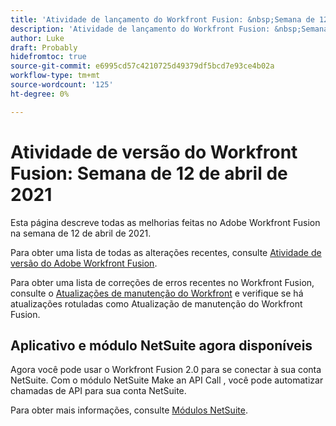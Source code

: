```yaml
---
title: 'Atividade de lançamento do Workfront Fusion: &nbsp;Semana de 12 de abril de 2021'
description: 'Atividade de lançamento do Workfront Fusion: &nbsp;Semana de 12 de abril de 2021'
author: Luke
draft: Probably
hidefromtoc: true
source-git-commit: e6995cd57c4210725d49379df5bcd7e93ce4b02a
workflow-type: tm+mt
source-wordcount: '125'
ht-degree: 0%

---
```


# Atividade de versão do Workfront Fusion: Semana de 12 de abril de 2021

Esta página descreve todas as melhorias feitas no Adobe Workfront Fusion na semana de 12 de abril de 2021.

Para obter uma lista de todas as alterações recentes, consulte [Atividade de versão do Adobe Workfront Fusion](../../../product-announcements/product-releases/fusion-release-activity/fusion-release-activity.md).

Para obter uma lista de correções de erros recentes no Workfront Fusion, consulte o [Atualizações de manutenção do Workfront](https://experienceleague.adobe.com/docs/workfront-known-issues/releases/current-updates.html) e verifique se há atualizações rotuladas como Atualização de manutenção do Workfront Fusion.

## Aplicativo e módulo NetSuite agora disponíveis

Agora você pode usar o Workfront Fusion 2.0 para se conectar à sua conta NetSuite. Com o módulo NetSuite Make an API Call , você pode automatizar chamadas de API para sua conta NetSuite.

Para obter mais informações, consulte [Módulos NetSuite](../../../workfront-fusion/apps-and-their-modules/netsuite.md).
